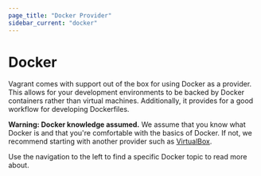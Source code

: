 ```yaml
---
page_title: "Docker Provider"
sidebar_current: "docker"
---
```


# Docker

Vagrant comes with support out of the box for
using Docker as a provider. This allows for your development environments
to be backed by Docker containers rather than virtual machines. Additionally,
it provides for a good workflow for developing Dockerfiles.

<div class="alert alert-warn">
	<p>
		<strong>Warning: Docker knowledge assumed.</strong> We assume that
		you know what Docker is and that you're comfortable with the basics
		of Docker. If not, we recommend starting with another provider such
		as <a href="/v2/virtualbox/index.html">VirtualBox</a>.
	</p>
</div>

Use the navigation to the left to find a specific Docker topic
to read more about.
